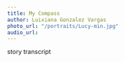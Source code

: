 ```yaml
---
title: My Compass
author: Luixiana Gonzalez Vargas
photo_url: "/portraits/Lucy-min.jpg"
audio_url:
---
```


story transcript